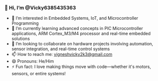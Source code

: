 ### 👋 Hi, I’m @Vicky6385435363

- 👀 I’m interested in Embedded Systems, IoT, and Microcontroller Programming
- 🌱 I’m currently learning advanced concepts in PIC Microcontroller applications, ARM Cortex_M3/M4 processor and real-time embedded solutions
- 💞️ I’m looking to collaborate on hardware projects involving automation, sensor integration, and real-time control systems
- 📫 How to reach me: vigneshvicky2k3@gmail.com
- 😄 Pronouns: He/Him
- ⚡ Fun fact: I love making things move with code—whether it's motors, sensors, or entire systems!

<!---
Vicky6385435363/Vicky6385435363 is a ✨ special ✨ repository because its `README.md` (this file) appears on your GitHub profile.
You can click the Preview link to take a look at your changes.
--->
